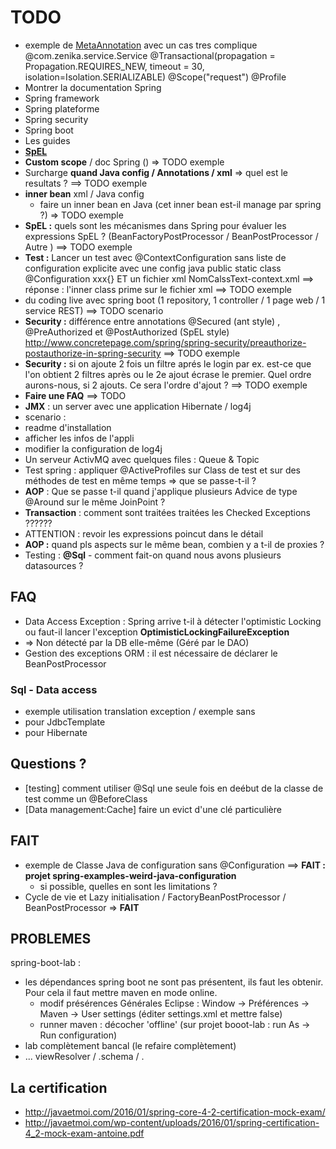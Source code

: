 # TODO
- exemple de [MetaAnnotation](http://www.intertech.com/Blog/spring-4-meta-annotations) avec un cas tres complique  
  @com.zenika.service.Service
  @Transactional(propagation = Propagation.REQUIRES_NEW, timeout = 30, isolation=Isolation.SERIALIZABLE)
  @Scope("request")
  @Profile
- Montrer la documentation Spring
 - Spring framework
 - Spring plateforme
 - Spring security
 - Spring boot
 - Les guides
 - [**SpEL**](http://docs.spring.io/spring/docs/current/spring-framework-reference/htmlsingle/#expressions-language-ref)
- **Custom scope** / doc Spring () => TODO exemple
- Surcharge **quand Java config / Annotations / xml** => quel est le resultats ? ==> TODO exemple
- **inner bean** xml / Java config
  - faire un inner bean en Java (cet inner bean est-il manage par spring ?)  => TODO exemple
- **SpEL :** quels sont les mécanismes dans Spring pour évaluer les expressions SpEL ? (BeanFactoryPostProcessor / BeanPostProcessor / Autre ) ==> TODO exemple
- **Test :** Lancer un test avec @ContextConfiguration sans liste de configuration explicite 
  avec une config java public static class @Configuration xxx{} ET un fichier xml NomCalssText-context.xml
  ==> réponse : l'inner class prime sur le fichier xml ==> TODO exemple
- du coding live avec spring boot (1 repository, 1 controller / 1 page web / 1 service REST) ==> TODO scenario
- **Security :** différence entre annotations @Secured (ant style) , @PreAuthorized et @PostAuthorized (SpEL style)
  http://www.concretepage.com/spring/spring-security/preauthorize-postauthorize-in-spring-security
  ==> TODO exemple
- **Security :** si on ajoute 2 fois un filtre aprés le login par ex. est-ce que l'on obtient 2 filtres après ou le 2e ajout écrase le premier. Quel ordre aurons-nous, si 2 ajouts. Ce sera l'ordre d'ajout ?  ==> TODO exemple
- **Faire une FAQ** ==> TODO
- **JMX** : un server avec une application Hibernate / log4j
 - scenario : 
  - readme d'installation
  - afficher les infos de l'appli
  - modifier la configuration de log4j
- Un serveur ActivMQ avec quelques files : Queue & Topic
- Test spring : appliquer @ActiveProfiles sur Class de test et sur des méthodes de test en même temps => que se passe-t-il ?
- **AOP** : Que se passe t-il quand j'applique plusieurs Advice de type @Around sur le même JoinPoint ?
- **Transaction**  : comment sont traitées traitées les Checked Exceptions ?????? 
- ATTENTION : revoir les expressions poincut dans le détail
- **AOP :** quand pls aspects sur le même bean, combien y a t-il de proxies ?
- Testing : **@Sql** - comment fait-on quand nous avons plusieurs datasources ?
## FAQ
- Data Access Exception : Spring arrive t-il à détecter l'optimistic Locking ou faut-il lancer l'exception **OptimisticLockingFailureException**
 - => Non détecté par la DB elle-même (Géré par le DAO)
- Gestion des exceptions ORM : il est nécessaire de déclarer le BeanPostProcessor
### Sql - Data access
- exemple utilisation translation exception / exemple sans 
 - pour JdbcTemplate
 - pour Hibernate
 
## Questions ?
- [testing] comment utiliser @Sql une seule fois en deébut de la classe de test comme un @BeforeClass
- [Data management:Cache] faire un evict d'une clé particulière

## FAIT
- exemple de Classe Java de configuration sans @Configuration ==> **FAIT : projet spring-examples-weird-java-configuration** 
  - si possible, quelles en sont les limitations ?
- Cycle de vie et Lazy initialisation / FactoryBeanPostProcessor / BeanPostProcessor => **FAIT**

## PROBLEMES  
spring-boot-lab :   
  - les dépendances spring boot ne sont pas présentent, ils faut les obtenir.  
    Pour cela il faut mettre maven en mode online.  
    - modif présérences Générales Eclipse : Window  -> Préférences -> Maven -> User settings (éditer settings.xml et mettre <offline>false</offline>)
    - runner maven : décocher 'offline' (sur projet booot-lab : run As -> Run configuration)  
  - lab complètement bancal (le refaire complètement)  
  - ...  viewResolver / .schema / .
  
## La certification
- http://javaetmoi.com/2016/01/spring-core-4-2-certification-mock-exam/
- http://javaetmoi.com/wp-content/uploads/2016/01/spring-certification-4_2-mock-exam-antoine.pdf


